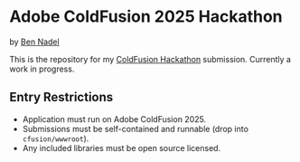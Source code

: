 
# Adobe ColdFusion 2025 Hackathon

by [Ben Nadel][ben-nadel]

This is the repository for my [ColdFusion Hackathon][hackathon] submission. Currently a work in progress.

[ben-nadel]: https://www.bennadel.com/

## Entry Restrictions

* Application must run on Adobe ColdFusion 2025.
* Submissions must be self-contained and runnable (drop into `cfusion/wwwroot`).
* Any included libraries must be open source licensed.

[hackathon]: https://adobe-cold-fusion-hackathon.meetus.adobeevents.com/

